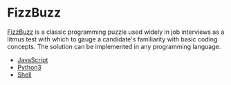 # FizzBuzz

[FizzBuzz](http://programmers.stackexchange.com/questions/15623/fizzbuzz-really) is a classic programming puzzle used widely in job interviews as a litmus test with which to gauge a candidate's familiarity with basic coding concepts. The solution can be implemented in any programming language.
 
* <a href="https://github.com/vijithassar/fizzbuzz/blob/master/fizzbuzz.js">JavaScript</a>
* <a href="https://github.com/vijithassar/fizzbuzz/blob/master/fizzbuzz.py">Python3</a>
* <a href="https://github.com/vijithassar/fizzbuzz/blob/master/fizzbuzz.sh">Shell</a>
